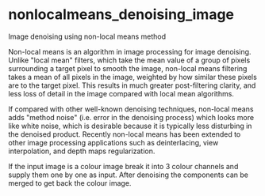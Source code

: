 # nonlocalmeans_denoising_image
Image denoising using non-local means method

Non-local means is an algorithm in image processing for image denoising. Unlike "local mean" filters, which take the mean value of a group of pixels surrounding a target pixel to smooth the image, non-local means filtering takes a mean of all pixels in the image, weighted by how similar these pixels are to the target pixel. This results in much greater post-filtering clarity, and less loss of detail in the image compared with local mean algorithms.

If compared with other well-known denoising techniques, non-local means adds "method noise" (i.e. error in the denoising process) which looks more like white noise, which is desirable because it is typically less disturbing in the denoised product. Recently non-local means has been extended to other image processing applications such as deinterlacing, view interpolation, and depth maps regularization.

If the input image is a colour image break it into 3 colour channels and supply them one by one as input. After denoising the components can be merged to get back the colour image.

